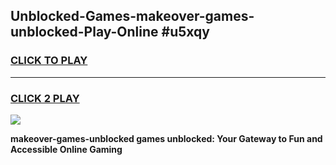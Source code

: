 
## Unblocked-Games-makeover-games-unblocked-Play-Online #u5xqy
<h3>
<a href="https://news.freeplayer.one?title=makeover-games-unblocked&ref=3">CLICK TO PLAY</a></h3>
<hr>

<h3>
<a href="https://news.freeplayer.one?title=makeover-games-unblocked&ref=3">CLICK 2 PLAY</a>
  
</h3>

<a href="https://news.freeplayer.one?title=makeover-games-unblocked&ref=3"><img src="https://clearcache.store/games.png"></a>


**makeover-games-unblocked games unblocked: Your Gateway to Fun and Accessible Online Gaming**
